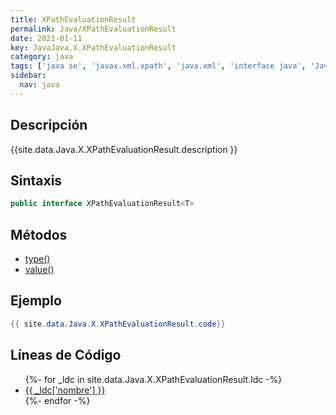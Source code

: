 ```yaml
---
title: XPathEvaluationResult
permalink: Java/XPathEvaluationResult
date: 2021-01-11
key: JavaJava.X.XPathEvaluationResult
category: java
tags: ['java se', 'javax.xml.xpath', 'java.xml', 'interface java', 'Java 9']
sidebar: 
  nav: java
---
```


## Descripción
{{site.data.Java.X.XPathEvaluationResult.description }}

## Sintaxis
~~~java
public interface XPathEvaluationResult<T>
~~~

## Métodos
* [type()](/Java/XPathEvaluationResult/type)
* [value()](/Java/XPathEvaluationResult/value)

## Ejemplo
~~~java
{{ site.data.Java.X.XPathEvaluationResult.code}}
~~~

## Líneas de Código
<ul>
{%- for _ldc in site.data.Java.X.XPathEvaluationResult.ldc -%}
   <li>
       <a href="{{_ldc['url'] }}">{{ _ldc['nombre'] }}</a>
   </li>
{%- endfor -%}
</ul>
